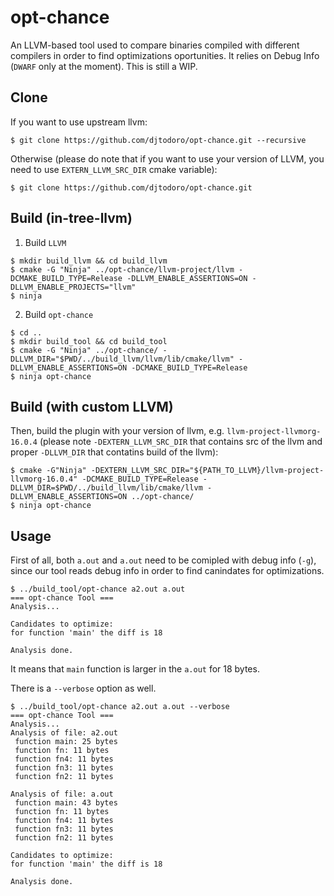 # opt-chance
An LLVM-based tool used to compare binaries compiled with different compilers in order to find optimizations oportunities. It relies on Debug Info (`DWARF` only at the moment).
This is still a WIP.

## Clone

If you want to use upstream llvm:
```
$ git clone https://github.com/djtodoro/opt-chance.git --recursive
```

Otherwise (please do note that if you want to use your version of LLVM, you need to use `EXTERN_LLVM_SRC_DIR` cmake variable):

```
$ git clone https://github.com/djtodoro/opt-chance.git
```

## Build (in-tree-llvm)

1. Build `LLVM`

```
$ mkdir build_llvm && cd build_llvm
$ cmake -G "Ninja" ../opt-chance/llvm-project/llvm -DCMAKE_BUILD_TYPE=Release -DLLVM_ENABLE_ASSERTIONS=ON -DLLVM_ENABLE_PROJECTS="llvm"
$ ninja
```

2. Build `opt-chance`

```
$ cd ..
$ mkdir build_tool && cd build_tool
$ cmake -G "Ninja" ../opt-chance/ -DLLVM_DIR="$PWD/../build_llvm/llvm/lib/cmake/llvm" -DLLVM_ENABLE_ASSERTIONS=ON -DCMAKE_BUILD_TYPE=Release
$ ninja opt-chance
```

## Build (with custom LLVM)

Then, build the plugin with your version of llvm, e.g. `llvm-project-llvmorg-16.0.4` (please note `-DEXTERN_LLVM_SRC_DIR` that contains src of the llvm and proper `-DLLVM_DIR` that contatins build of the llvm):

```
$ cmake -G"Ninja" -DEXTERN_LLVM_SRC_DIR="${PATH_TO_LLVM}/llvm-project-llvmorg-16.0.4" -DCMAKE_BUILD_TYPE=Release -DLLVM_DIR=$PWD/../build_llvm/lib/cmake/llvm -DLLVM_ENABLE_ASSERTIONS=ON ../opt-chance/
$ ninja opt-chance
```

## Usage

First of all, both `a.out` and `a.out` need to be comipled with debug info (`-g`), since our tool reads debug info in order to find canindates for optimizations.

```
$ ../build_tool/opt-chance a2.out a.out 
=== opt-chance Tool ===
Analysis...

Candidates to optimize:
for function 'main' the diff is 18

Analysis done.
```

It means that `main` function is larger in the `a.out` for 18 bytes.

There is a ```--verbose``` option as well.

```
$ ../build_tool/opt-chance a2.out a.out --verbose
=== opt-chance Tool ===
Analysis...
Analysis of file: a2.out
 function main: 25 bytes
 function fn: 11 bytes
 function fn4: 11 bytes
 function fn3: 11 bytes
 function fn2: 11 bytes

Analysis of file: a.out
 function main: 43 bytes
 function fn: 11 bytes
 function fn4: 11 bytes
 function fn3: 11 bytes
 function fn2: 11 bytes

Candidates to optimize:
for function 'main' the diff is 18

Analysis done.
```
